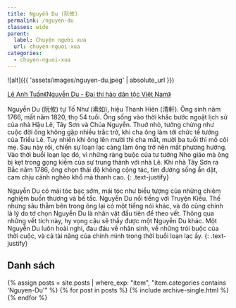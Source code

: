 ```yaml
---
title: Nguyễn Du (阮攸)
permalink: /nguyen-du
classes: wide
parent:
  label: Chuyện người xưa
  url: chuyen-nguoi-xua
categories: 
  - chuyen-nguoi-xua
---
```


![alt]({{ 'assets/images/nguyen-du.jpeg' | absolute_url }})
> <cite>
<a target="_blank" href="http://nguyendu.org.vn/vi/-nguyen-du---dai-thi-hao-dan-toc-viet-nam--FB689E800066581BBE66B1B8F8106905.html/i1439363111155/6/8">
Lê Anh Tuấn《Nguyễn Du - Đại thi hào dân tộc Việt Nam》
</a>
</cite>

Nguyễn Du (阮攸) tự Tố Như (素如), hiệu Thanh Hiên (清軒). Ông sinh năm 1766, mất năm 1820, thọ 54 tuổi. Ông sống vào thời khắc bước ngoặt lịch sử của nhà Hậu Lê, Tây Sơn và Chúa Nguyễn. Thuở nhỏ, tưởng chừng như cuộc đời ông không gặp nhiều trắc trở, khi cha ông làm tới chức tể tướng của Triều Lê. Tuy nhiên khi ông lên mười thì cha mất, mười ba tuổi thì mồ côi mẹ. Sau này rồi, chiến sự loạn lạc càng làm ông trở nên mất phương hướng. Vào thời buổi loạn lạc đó, vì những ràng buộc của tư tưởng Nho giáo mà ông bị kẹt trong gọng kiềm của sự trung thành với nhà Lê. Khi nhà Tây Sơn ra Bắc năm 1786, ông chọn thái độ không cộng tác, tìm đường sống ẩn dật, cam chịu cảnh nghèo khổ mà thanh cao.
{: .text-justify}

Nguyễn Du có mái tóc bạc sớm, mái tóc như biểu tượng của những chiêm nghiệm buồn thương và bế tắc. Nguyễn Du nổi tiếng với Truyện Kiều. Thế nhưng sâu thẳm bên trong ông lại có một tiếng nói khác, và đó cũng chính là lý do tớ chọn Nguyễn Du là nhân vật đầu tiên để theo vết. Thông qua những vết tích này, hy vọng cậu sẽ thấy được một Nguyễn Du khác. Một Nguyễn Du luôn hoài nghi, đau đáu về nhân sinh, về những trói buộc của thời cuộc, và cả tài năng của chính mình trong thời buổi loạn lạc ấy.
{: .text-justify}

## Danh sách
{% assign posts = site.posts | where_exp: "item", "item.categories contains 'Nguyen-Du'" %}
{% for post in posts %}
  {% include archive-single.html %}
{% endfor %}